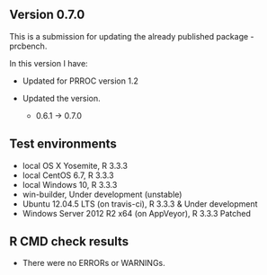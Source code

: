 ## Version 0.7.0
This is a submission for updating the already published package - prcbench.

In this version I have:

* Updated for PRROC version 1.2

* Updated the version.
    * 0.6.1 -> 0.7.0
    
## Test environments
* local OS X Yosemite, R 3.3.3
* local CentOS 6.7, R 3.3.3
* local Windows 10, R 3.3.3
* win-builder, Under development (unstable)
* Ubuntu 12.04.5 LTS (on travis-ci), R 3.3.3 & Under development
* Windows Server 2012 R2 x64 (on AppVeyor), R 3.3.3 Patched

## R CMD check results
* There were no ERRORs or WARNINGs.

